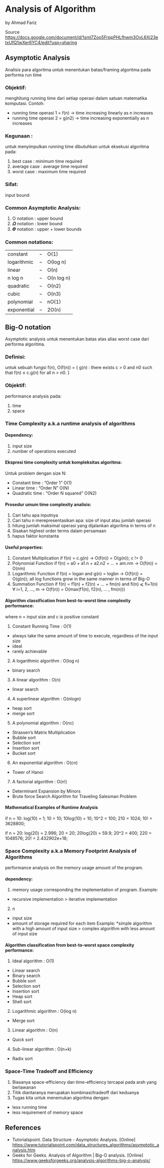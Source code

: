 # Analysis of Algorithm
by Ahmad Fariz 

Source https://docs.google.com/document/d/1sml7Zoo5FrppPHLfhwm3OvL6Xi23etxUfQ1wXer6YC4/edit?usp=sharing

## Asymptotic Analysis
Analisis para algoritma untuk menentukan batas/framing algoritma pada performa run time

### Objektif:
menghitung running time dari setiap operasi dalam satuan matematika komputasi. Contoh:
* running time operasi 1 = f(n) -> time increasing linearly as n increases
* running time operasi 2 = g(n2) -> time increasing exponentially as n increases

### Kegunaan : 
untuk menyimpulkan running time dibutuhkan untuk eksekusi algoritma pada:
1. best case 	: minimum time required
2. average case	: average time required
3. worst case	: maximum time required

### Sifat:
input bound

### Common Asymptotic Analysis:
1. O notation : upper bound 
2. 𝜴 notation : lower bound
3. 𝜭 notation : upper + lower bounds

### Common notations:
| | | |
| --- | --- | ---- |
| constant | − | Ο(1)|
| logarithmic | − | Ο(log n) |
| linear | − | Ο(n) |
| n log n | − | Ο(n log n) |
| quadratic | − | Ο(n2) |
| cubic | − | Ο(n3) |
| polynomial | − | nΟ(1) |
| exponential | − | 2Ο(n) |

## Big-O notation
Asymptotic analysis untuk menentukan batas atas alias worst case dari performa algoritma.

### Definisi:
untuk sebuah fungsi f(n),
Ο(f(n)) = { g(n) : there exists c > 0 and n0 such that f(n) ≤ c.g(n) for all n > n0. }

### Objektif:
performance analysis pada:
1. time
2. space

### Time Complexity a.k.a runtime analysis of algorithms
#### Dependency:
1. input size
2. number of operations executed

#### Ekspresi time complexity untuk kompleksitas algoritma:
Untuk problem dengan size N:
* Constant time		: “Order 1” O(1)
* Linear time		: “Order N” O(N)
* Quadratic time		: “Order N squared” O(N2)


#### Prosedur umum time complexity analisis:
1. Cari tahu apa inputnya
2. Cari tahu n merepresentasikan apa: size of input atau jumlah operasi
3. hitung jumlah maksimal operasi yang dijalankan algoritma in terms of n
4. Sisakan highest order terms dalam persamaan
5. hapus faktor konstanta

#### Useful properties:
1. Constant Multiplication
if f(n) = c.g(n) 
-> O(f(n)) = O(g(n)); 
c != 0
2. Polynomial Function
if f(n) = a0 + a1.n + a2.n2 + … + am.nm 
-> O(f(n)) = O(nm)
3. Logarithmic Function
if f(n) = logan and g(n) = logbn 
-> O(f(n)) = O(g(n)); 
all log functions grow in the same manner in terms of Big-O
4. Summation  Function
if f(n) = f1(n) + f2(n) + … + fm(n) and fi(n) ⩽ fi+1(n) ∀ i=1, 2, …, m 
-> O(f(n)) = O(max(f1(n), f2(n), ... , fm(n)))

#### Algorithm classification from best-to-worst time complexity performance:
where n = input size and c is positive constant
1. Constant Running Time	: O(1)
* always take the same amount of time to execute, regardless of the input size
* ideal
* rarely achievable
2. A logarithmic algorithm	: O(log n)
* binary search
3. A linear algorithm		: O(n)
* linear search
4. A superlinear algorithm	: O(nlogn)
* heap sort
* merge sort
5. A polynomial algorithm	: O(nc)
* Strassen’s Matrix Multiplication
* Bubble sort
* Selection sort
* Insertion sort
* Bucket sort
6. An exponential algorithm	: O(cn)
* Tower of Hanoi
7. A factorial algorithm		: O(n!)
* Determinant Expansion by Minors
* Brute force Search Algorithm for Traveling Salesman Problem

#### Mathematical Examples of Runtime Analysis
if n = 10:
log(10) = 1;
10 = 10;
10log(10) = 10;
10^2 = 100;
210 = 1024;
10! = 3628800;

if n = 20:
log(20) = 2.996;
20 = 20;
20log(20) = 59.9;
20^2 = 400;
220 = 1048576;
20! = 2.432902e+18;


### Space Complexity a.k.a Memory Footprint Analysis of Algorithms
performance analysis on the memory usage amount of the program.

#### dependency:
1. memory usage corresponding the implementation of program. 
Example:
* recursive implementation > iterative implementation
2. n
* input size
* amount of storage required for each item
Example:
*simple algorithm with a high amount of input size > complex algorithm with less amount of input size

#### Algorithm classification from best-to-worst space complexity performance:
1. Ideal algorithm		: O(1)
* Linear search
* Binary search
* Bubble sort
* Selection sort
* Insertion sort
* Heap sort
* Shell sort
2. Logarithmic algorithm	: O(log n)
* Merge sort
3. Linear algorithm		: O(n)
* Quick sort
4. Sub-linear algorithm		: O(n+k)
* Radix sort

### Space-Time Tradeoff and Efficiency
1. Biasanya space-efficiency dan time-efficiency tercapai pada arah yang berlawanan
2. Titik diantaranya merupakan kombinasi/tradeoff dari keduanya
3. Tugas kita untuk menemukan algoritma dengan:
* less running time
* less requirement of memory space


## References
* Tutorialspoint. Data Structure - Asymptotic Analysis. [Online] https://www.tutorialspoint.com/data_structures_algorithms/asymptotic_analysis.htm 
* Geeks for Geeks. Analysis of Algorithm | Big-O analysis. [Online] https://www.geeksforgeeks.org/analysis-algorithms-big-o-analysis/ 
